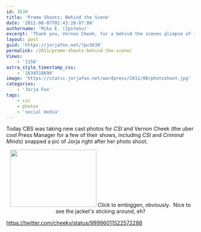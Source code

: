 ```yaml
---
id: 3630
title: 'Promo Shoots: Behind the Scene'
date: '2011-08-07T02:43:28-07:00'
authorname: 'Mika E. (Ipstenu)'
excerpt: 'Thank you, Vernon Cheek, for a behind the scenes glimpse of Jorja at the Season 12 photo shoot!'
layout: post
guid: 'https://jorjafox.net/?p=3630'
permalink: /2011/promo-shoots-behind-the-scene/
Views:
    - '1158'
astra_style_timestamp_css:
    - '1634518690'
image: 'https://static.jorjafox.net/wordpress/2011/08/photoshoot.jpg'
categories:
    - 'Jorja Fox'
tags:
    - csi
    - photos
    - 'social media'
---
```


Today CBS was taking new cast photos for _CSI_ and Vernon Cheek (the uber cool Press Manager for a few of their shows, including _CSI_ and _Criminal Minds_) snapped a pic of Jorja right after her photo shoot.
<p style="text-align: center;"><a href="https://jorjafox.net/gallery/tv/csi/pub/s12/candid/photoshoot.jpg"><img class="aligncenter size-medium wp-image-3631" title="photoshoot" src="//static.jorjafox.net/wordpress/2011/08/photoshoot-230x153.jpg" alt="" width="230" height="153" /></a>
Click to embiggen, obviously.  Nice to see the jacket's sticking around, eh?

https://twitter.com/cheekv/status/99996011522572288
